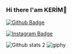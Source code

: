 
### Hi there I'am KERİM👋

<!--
**altun42/altun42** is a ✨ _special_ ✨ repository because its `README.md` (this file) appears on your GitHub profile.

Here are some ideas to get you started:

- 🔭 I’m currently working on ...
- 🌱 I’m currently learning ...
- 👯 I’m looking to collaborate on ...
- 🤔 I’m looking for help with ...
- 💬 Ask me about ...
- 📫 How to reach me: ...
- 😄 Pronouns: ...
- ⚡ Fun fact: ...
-->
[![Github Badge](https://img.shields.io/badge/-Github-000?style=quare&labelColor=000&logo=Github&logoColor=white&link=link)](https://github.com/altun42) 

[![Instagram Badge](https://img.shields.io/badge/-Instagram-C13584?style=flat-quare&labelColor=C13584&logo=instagram&logoColor=white&link=link)](https://z-p15.www.instagram.com/k_e_r_i_m__a_l_t_n/) 

![Github stats 2](https://github-readme-stats.vercel.app/api?username=altun42&show_icons=true&theme=radical)
![giphy](https://media.giphy.com/media/3zyW4BAOm5hxyQDqJ7/giphy.gif)
